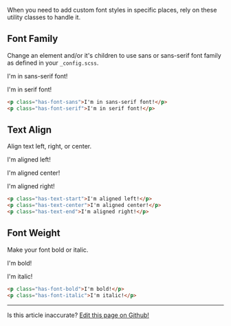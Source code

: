 When you need to add custom font styles in specific places, rely on these utility classes to handle it.

## Font Family

Change an element and/or it's children to use sans or sans-serif font family as defined in your `_config.scss`.

<p class="filler has-p has-font-sans">I'm in sans-serif font!</p>
<p class="filler has-p has-font-serif">I'm in serif font!</p>

```html
<p class="has-font-sans">I'm in sans-serif font!</p>
<p class="has-font-serif">I'm in serif font!</p>
```

## Text Align

Align text left, right, or center.

<p class="filler has-p has-text-start">I'm aligned left!</p>
<p class="filler has-p has-text-center">I'm aligned center!</p>
<p class="filler has-p has-text-end">I'm aligned right!</p>

```html
<p class="has-text-start">I'm aligned left!</p>
<p class="has-text-center">I'm aligned center!</p>
<p class="has-text-end">I'm aligned right!</p>
```

## Font Weight

Make your font bold or italic.

<p class="filler has-p has-font-bold">I'm bold!</p>
<p class="filler has-p has-font-italic">I'm italic!</p>

```html
<p class="has-font-bold">I'm bold!</p>
<p class="has-font-italic">I'm italic!</p>
```

---
<p class="has-text-end">Is this article inaccurate? <a href="https://github.com/geotrev/undernet/tree/master/app/docs/text.md">Edit this page on Github!</a></p>

